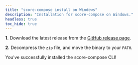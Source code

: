 ```yaml
---
title: "score-compose install on Windows"
description: "Installation for score-compose on Windows."
headless: true
toc_hide: true
---
```


**1.** Download the latest release from the [GitHub release page](https://github.com/score-spec/score-compose/releases).

**2.** Decompress the `zip` file, and move the binary to your `PATH`.

You've successfully installed the score-compose CLI!
